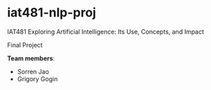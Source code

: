 # iat481-nlp-proj
IAT481 Exploring Artificial Intelligence: Its Use, Concepts, and Impact

Final Project

**Team members**:

- Sorren Jao
- Grigory Gogin
